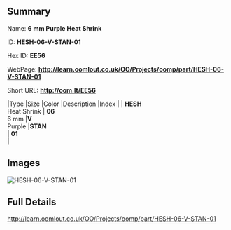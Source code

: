 

## Summary
 
Name: __6 mm Purple Heat Shrink__

ID: __HESH-06-V-STAN-01__

Hex ID: __EE56__

WebPage: __http://learn.oomlout.co.uk/OO/Projects/oomp/part/HESH-06-V-STAN-01__

Short URL: __http://oom.lt/EE56__


|Type   |Size   |Color   |Description   |Index   |
| __HESH__ <br>Heat Shrink  | __06__<br>6 mm   |__V__<br>Purple    |__STAN__<br>    | __01__<br>  |


## Images
![HESH-06-V-STAN-01](http://oomlout.com/oomp-gen/parts/HESH-06-V-STAN-01/HESH-06-V-STAN-01_420.jpg)

## Full Details

 http://learn.oomlout.co.uk/OO/Projects/oomp/part/HESH-06-V-STAN-01

